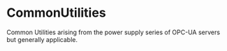# CommonUtilities
Common Utilities arising from the power supply series of OPC-UA servers but generally  applicable.
